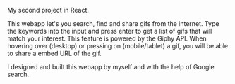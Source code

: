My second project in React.

This webapp let's you search, find and share gifs from the internet. Type the keywords into the input and press enter to get a list of gifs that will match your interest. This feature is powered by the Giphy API. When hovering over (desktop) or pressing on (mobile/tablet) a gif, you will be able to share a embed URL of the gif.

I designed and built this webapp by myself and with the help of Google search.
